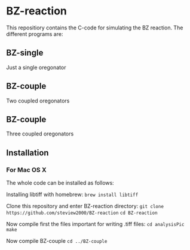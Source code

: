 # BZ-reaction 

This repositiory contains the C-code for simulating the BZ reaction. The different programs are:

## BZ-single 
Just a single oregonator

## BZ-couple 
Two coupled oregonators

## BZ-couple 
Three coupled oregonators


## Installation

### For Mac OS X
The whole code can be installed as follows:


Installing libtiff with homebrew:
`brew install libtiff`

Clone this repository and enter BZ-reaction directory:
`git clone https://github.com/steview2000/BZ-reaction`
`cd BZ-reaction`


Now compile first the files important for writing .tiff files:
`cd analysisPic`
`make`

Now compile BZ-couple
`cd ../BZ-couple`

